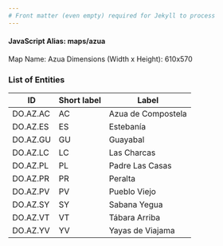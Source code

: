 ```yaml
---
# Front matter (even empty) required for Jekyll to process
---
```


#### JavaScript Alias: maps/azua

Map Name: Azua
Dimensions (Width x Height): 610x570





### List of Entities

ID | Short label | Label
---|---|---|
DO.AZ.AC|AC|Azua de Compostela
DO.AZ.ES|ES|Estebanía
DO.AZ.GU|GU|Guayabal
DO.AZ.LC|LC|Las Charcas
DO.AZ.PL|PL|Padre Las Casas
DO.AZ.PR|PR|Peralta
DO.AZ.PV|PV|Pueblo Viejo
DO.AZ.SY|SY|Sabana Yegua
DO.AZ.VT|VT|Tábara Arriba
DO.AZ.YV|YV|Yayas de Viajama